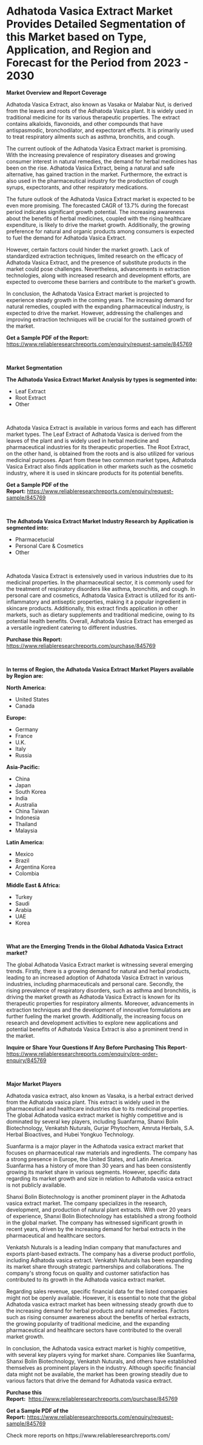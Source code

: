 <p><h1>Adhatoda Vasica Extract Market Provides Detailed Segmentation of this Market based on Type, Application, and Region and Forecast for the Period from 2023 - 2030</h1></p><p><strong>Market Overview and Report Coverage</strong></p>
<p><p>Adhatoda Vasica Extract, also known as Vasaka or Malabar Nut, is derived from the leaves and roots of the Adhatoda Vasica plant. It is widely used in traditional medicine for its various therapeutic properties. The extract contains alkaloids, flavonoids, and other compounds that have antispasmodic, bronchodilator, and expectorant effects. It is primarily used to treat respiratory ailments such as asthma, bronchitis, and cough.</p><p>The current outlook of the Adhatoda Vasica Extract market is promising. With the increasing prevalence of respiratory diseases and growing consumer interest in natural remedies, the demand for herbal medicines has been on the rise. Adhatoda Vasica Extract, being a natural and safe alternative, has gained traction in the market. Furthermore, the extract is also used in the pharmaceutical industry for the production of cough syrups, expectorants, and other respiratory medications.</p><p>The future outlook of the Adhatoda Vasica Extract market is expected to be even more promising. The forecasted CAGR of 13.7% during the forecast period indicates significant growth potential. The increasing awareness about the benefits of herbal medicines, coupled with the rising healthcare expenditure, is likely to drive the market growth. Additionally, the growing preference for natural and organic products among consumers is expected to fuel the demand for Adhatoda Vasica Extract.</p><p>However, certain factors could hinder the market growth. Lack of standardized extraction techniques, limited research on the efficacy of Adhatoda Vasica Extract, and the presence of substitute products in the market could pose challenges. Nevertheless, advancements in extraction technologies, along with increased research and development efforts, are expected to overcome these barriers and contribute to the market's growth.</p><p>In conclusion, the Adhatoda Vasica Extract market is projected to experience steady growth in the coming years. The increasing demand for natural remedies, coupled with the expanding pharmaceutical industry, is expected to drive the market. However, addressing the challenges and improving extraction techniques will be crucial for the sustained growth of the market.</p></p>
<p><strong>Get a Sample PDF of the Report:</strong> <a href="https://www.reliableresearchreports.com/enquiry/request-sample/845769">https://www.reliableresearchreports.com/enquiry/request-sample/845769</a></p>
<p>&nbsp;</p>
<p><strong>Market Segmentation</strong></p>
<p><strong>The Adhatoda Vasica Extract Market Analysis by types is segmented into:</strong></p>
<p><ul><li>Leaf Extract</li><li>Root Extract</li><li>Other</li></ul></p>
<p>&nbsp;</p>
<p><p>Adhatoda Vasica Extract is available in various forms and each has different market types. The Leaf Extract of Adhatoda Vasica is derived from the leaves of the plant and is widely used in herbal medicine and pharmaceutical industries for its therapeutic properties. The Root Extract, on the other hand, is obtained from the roots and is also utilized for various medicinal purposes. Apart from these two common market types, Adhatoda Vasica Extract also finds application in other markets such as the cosmetic industry, where it is used in skincare products for its potential benefits.</p></p>
<p><strong>Get a Sample PDF of the Report:</strong>&nbsp;<a href="https://www.reliableresearchreports.com/enquiry/request-sample/845769">https://www.reliableresearchreports.com/enquiry/request-sample/845769</a></p>
<p>&nbsp;</p>
<p><strong>The Adhatoda Vasica Extract Market Industry Research by Application is segmented into:</strong></p>
<p><ul><li>Pharmacetucial</li><li>Personal Care & Cosmetics</li><li>Other</li></ul></p>
<p>&nbsp;</p>
<p><p>Adhatoda Vasica Extract is extensively used in various industries due to its medicinal properties. In the pharmaceutical sector, it is commonly used for the treatment of respiratory disorders like asthma, bronchitis, and cough. In personal care and cosmetics, Adhatoda Vasica Extract is utilized for its anti-inflammatory and antiseptic properties, making it a popular ingredient in skincare products. Additionally, this extract finds application in other markets, such as dietary supplements and traditional medicine, owing to its potential health benefits. Overall, Adhatoda Vasica Extract has emerged as a versatile ingredient catering to different industries.</p></p>
<p><strong>Purchase this Report:</strong>&nbsp; <a href="https://www.reliableresearchreports.com/purchase/845769">https://www.reliableresearchreports.com/purchase/845769</a></p>
<p>&nbsp;</p>
<p><strong>In terms of Region, the Adhatoda Vasica Extract Market Players available by Region are:</strong></p>
<p>
    <p> <strong> North America: </strong>
        <ul>
            <li>United States</li>
            <li>Canada</li>
        </ul>
        </p> 
    <p> <strong> Europe: </strong>
        <ul>
            <li>Germany</li>
            <li>France</li>
            <li>U.K.</li>
            <li>Italy</li>
            <li>Russia</li>
        </ul>
        </p> 
    <p> <strong> Asia-Pacific: </strong>
        <ul>
            <li>China</li>
            <li>Japan</li>
            <li>South Korea</li>
            <li>India</li>
            <li>Australia</li>
            <li>China Taiwan</li>
            <li>Indonesia</li>
            <li>Thailand</li>
            <li>Malaysia</li>
        </ul>
        </p> 
    <p> <strong> Latin America: </strong>
        <ul>
            <li>Mexico</li>
            <li>Brazil</li>
            <li>Argentina Korea</li>
            <li>Colombia</li>
        </ul>
        </p> 
    <p> <strong> Middle East & Africa: </strong>
        <ul>
            <li>Turkey</li>
            <li>Saudi</li>
            <li>Arabia</li>
            <li>UAE</li>
            <li>Korea</li>
        </ul>
    </p>
    </p>
<p>&nbsp;</p>
<p><strong>What are the Emerging Trends in the Global Adhatoda Vasica Extract market?</strong></p>
<p><p>The global Adhatoda Vasica Extract market is witnessing several emerging trends. Firstly, there is a growing demand for natural and herbal products, leading to an increased adoption of Adhatoda Vasica Extract in various industries, including pharmaceuticals and personal care. Secondly, the rising prevalence of respiratory disorders, such as asthma and bronchitis, is driving the market growth as Adhatoda Vasica Extract is known for its therapeutic properties for respiratory ailments. Moreover, advancements in extraction techniques and the development of innovative formulations are further fueling the market growth. Additionally, the increasing focus on research and development activities to explore new applications and potential benefits of Adhatoda Vasica Extract is also a prominent trend in the market.</p></p>
<p><strong>Inquire or Share Your Questions If Any Before Purchasing This Report</strong>- <a href="https://www.reliableresearchreports.com/enquiry/pre-order-enquiry/845769">https://www.reliableresearchreports.com/enquiry/pre-order-enquiry/845769</a></p>
<p>&nbsp;</p>
<p><strong>Major Market Players</strong></p>
<p><p>Adhatoda vasica extract, also known as Vasaka, is a herbal extract derived from the Adhatoda vasica plant. This extract is widely used in the pharmaceutical and healthcare industries due to its medicinal properties. The global Adhatoda vasica extract market is highly competitive and is dominated by several key players, including Suanfarma, Shanxi Bolin Biotechnology, Venkatsh Nuturals, Gurjar Phytochem, Amruta Herbals, S.A. Herbal Bioactives, and Hubei Yongkuo Technology.</p><p>Suanfarma is a major player in the Adhatoda vasica extract market that focuses on pharmaceutical raw materials and ingredients. The company has a strong presence in Europe, the United States, and Latin America. Suanfarma has a history of more than 30 years and has been consistently growing its market share in various segments. However, specific data regarding its market growth and size in relation to Adhatoda vasica extract is not publicly available.</p><p>Shanxi Bolin Biotechnology is another prominent player in the Adhatoda vasica extract market. The company specializes in the research, development, and production of natural plant extracts. With over 20 years of experience, Shanxi Bolin Biotechnology has established a strong foothold in the global market. The company has witnessed significant growth in recent years, driven by the increasing demand for herbal extracts in the pharmaceutical and healthcare sectors.</p><p>Venkatsh Nuturals is a leading Indian company that manufactures and exports plant-based extracts. The company has a diverse product portfolio, including Adhatoda vasica extract. Venkatsh Nuturals has been expanding its market share through strategic partnerships and collaborations. The company's strong focus on quality and customer satisfaction has contributed to its growth in the Adhatoda vasica extract market.</p><p>Regarding sales revenue, specific financial data for the listed companies might not be openly available. However, it is essential to note that the global Adhatoda vasica extract market has been witnessing steady growth due to the increasing demand for herbal products and natural remedies. Factors such as rising consumer awareness about the benefits of herbal extracts, the growing popularity of traditional medicine, and the expanding pharmaceutical and healthcare sectors have contributed to the overall market growth.</p><p>In conclusion, the Adhatoda vasica extract market is highly competitive, with several key players vying for market share. Companies like Suanfarma, Shanxi Bolin Biotechnology, Venkatsh Nuturals, and others have established themselves as prominent players in the industry. Although specific financial data might not be available, the market has been growing steadily due to various factors that drive the demand for Adhatoda vasica extract.</p></p>
<p><strong>Purchase this Report:</strong>&nbsp;&nbsp;<a href="https://www.reliableresearchreports.com/purchase/845769">https://www.reliableresearchreports.com/purchase/845769</a></p>
<p></p>
<p><strong>Get a Sample PDF of the Report:</strong>&nbsp;<a href="https://www.reliableresearchreports.com/enquiry/request-sample/845769">https://www.reliableresearchreports.com/enquiry/request-sample/845769</a></p>
<p>Check more reports on https://www.reliableresearchreports.com/</p>